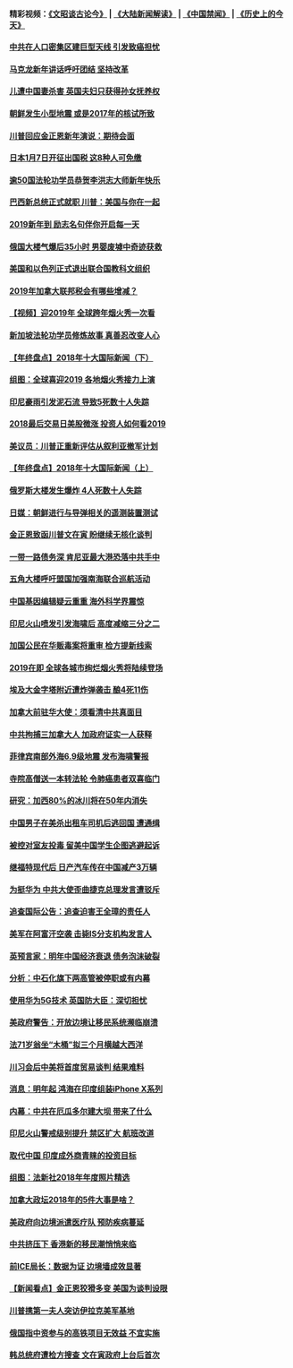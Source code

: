 #### 精彩视频：[《文昭谈古论今》](https://github.com/gfw-breaker/wenzhao/blob/master/README.md?t=01021831) | [《大陆新闻解读》](https://github.com/gfw-breaker/ntdtv-comedy/blob/master/README.md?t=01021831) | [《中国禁闻》](https://github.com/gfw-breaker/ntdtv-news/blob/master/README.md?t=01021831) | [《历史上的今天》](https://github.com/gfw-breaker/today-in-history/blob/master/README.md?t=01021831) 

#### [中共在人口密集区建巨型天线 引发致癌担忧](../pages/nsc418/n10949221.md?t=01021831) 

#### [马克龙新年讲话呼吁团结 坚持改革](../pages/nsc418/n10947012.md?t=01021831) 

#### [儿遭中国妻杀害 英国夫妇只获得孙女抚养权](../pages/nsc418/n10947962.md?t=01021831) 

#### [朝鲜发生小型地震 或是2017年的核试所致](../pages/nsc418/n10948016.md?t=01021831) 

#### [川普回应金正恩新年演说：期待会面](../pages/nsc418/n10947826.md?t=01021831) 

#### [日本1月7日开征出国税 这8种人可免缴](../pages/nsc418/n10947821.md?t=01021831) 

#### [逾50国法轮功学员恭贺李洪志大师新年快乐](../pages/nsc418/n10922625.md?t=01021831) 

#### [巴西新总统正式就职 川普：美国与你在一起](../pages/nsc418/n10947092.md?t=01021831) 

#### [2019新年到 励志名句伴你开启每一天](../pages/nsc418/n10946988.md?t=01021831) 

#### [俄国大楼气爆后35小时 男婴废墟中奇迹获救](../pages/nsc418/n10946967.md?t=01021831) 

#### [美国和以色列正式退出联合国教科文组织](../pages/nsc418/n10946960.md?t=01021831) 

#### [2019年加拿大联邦税会有哪些增减？](../pages/nsc418/n10946693.md?t=01021831) 

#### [【视频】迎2019年 全球跨年烟火秀一次看](../pages/nsc418/n10946627.md?t=01021831) 

#### [新加坡法轮功学员修炼故事 真善忍改变人心](../pages/nsc418/n10946163.md?t=01021831) 

#### [【年终盘点】2018年十大国际新闻（下）](../pages/nsc418/n10925458.md?t=01021831) 

#### [组图：全球喜迎2019 各地烟火秀接力上演](../pages/nsc418/n10945584.md?t=01021831) 

#### [印尼豪雨引发泥石流 导致5死数十人失踪](../pages/nsc418/n10945409.md?t=01021831) 

#### [2018最后交易日美股微涨 投资人如何看2019](../pages/nsc418/n10944797.md?t=01021831) 

#### [美议员：川普正重新评估从叙利亚撤军计划](../pages/nsc418/n10944364.md?t=01021831) 

#### [【年终盘点】2018年十大国际新闻（上）](../pages/nsc418/n10924773.md?t=01021831) 

#### [俄罗斯大楼发生爆炸 4人死数十人失踪](../pages/nsc418/n10943682.md?t=01021831) 

#### [日媒：朝鲜进行与导弹相关的遥测装置测试](../pages/nsc418/n10943525.md?t=01021831) 

#### [金正恩致函川普文在寅 盼继续无核化谈判](../pages/nsc418/n10943074.md?t=01021831) 

#### [一带一路债务深 肯尼亚最大港恐落中共手中](../pages/nsc418/n10942794.md?t=01021831) 

#### [五角大楼呼吁盟国加强南海联合巡航活动](../pages/nsc418/n10942310.md?t=01021831) 

#### [中国基因编辑疑云重重 海外科学界震惊](../pages/nsc418/n10940149.md?t=01021831) 

#### [印尼火山喷发引发海啸后 高度减缩三分之二](../pages/nsc418/n10941435.md?t=01021831) 

#### [加国公民在华贩毒案将重审 检方提新线索](../pages/nsc418/n10940613.md?t=01021831) 

#### [2019在即 全球各城市绚烂烟火秀将陆续登场](../pages/nsc418/n10940465.md?t=01021831) 

#### [埃及大金字塔附近遭炸弹袭击 酿4死11伤](../pages/nsc418/n10940511.md?t=01021831) 

#### [加拿大前驻华大使：须看清中共真面目](../pages/nsc418/n10940389.md?t=01021831) 

#### [中共拘捕三加拿大人 加政府证实一人获释](../pages/nsc418/n10939393.md?t=01021831) 

#### [菲律宾南部外海6.9级地震 发布海啸警报](../pages/nsc418/n10939652.md?t=01021831) 

#### [寺院高僧送一本转法轮 令肺癌患者双喜临门](../pages/nsc418/n10937173.md?t=01021831) 

#### [研究：加西80%的冰川将在50年内消失](../pages/nsc418/n10939068.md?t=01021831) 

#### [中国男子在美杀出租车司机后逃回国 遭通缉](../pages/nsc418/n10939162.md?t=01021831) 

#### [被控对室友投毒 留美中国学生企图逃避起诉](../pages/nsc418/n10939143.md?t=01021831) 

#### [继福特现代后 日产汽车传在中国减产3万辆](../pages/nsc418/n10938892.md?t=01021831) 

#### [为挺华为 中共大使歪曲捷克总理发言遭驳斥](../pages/nsc418/n10938867.md?t=01021831) 

#### [追查国际公告：追查迫害王全璋的责任人](../pages/nsc418/n10937997.md?t=01021831) 

#### [美军在阿富汗空袭 击毙IS分支机构发言人](../pages/nsc418/n10937943.md?t=01021831) 

#### [英预言家：明年中国经济衰退 债务泡沫破裂](../pages/nsc418/n10937862.md?t=01021831) 

#### [分析：中石化旗下两高管被停职或有内幕](../pages/nsc418/n10936480.md?t=01021831) 

#### [使用华为5G技术 英国防大臣：深切担忧](../pages/nsc418/n10936847.md?t=01021831) 

#### [美政府警告：开放边境让移民系统濒临崩溃](../pages/nsc418/n10936858.md?t=01021831) 

#### [法71岁翁坐“木桶”拟三个月横越大西洋](../pages/nsc418/n10936510.md?t=01021831) 

#### [川习会后中美将首度贸易谈判 结果难料](../pages/nsc418/n10936366.md?t=01021831) 

#### [消息：明年起 鸿海在印度组装iPhone X系列](../pages/nsc418/n10936455.md?t=01021831) 

#### [内幕：中共在厄瓜多尔建大坝 带来了什么](../pages/nsc418/n10936259.md?t=01021831) 

#### [印尼火山警戒级别提升 禁区扩大 航班改道](../pages/nsc418/n10936243.md?t=01021831) 

#### [取代中国 印度成外商青睐的投资目标](../pages/nsc418/n10935215.md?t=01021831) 

#### [组图：法新社2018年年度照片精选](../pages/nsc418/n10935213.md?t=01021831) 

#### [加拿大政坛2018年的5件大事是啥？](../pages/nsc418/n10934199.md?t=01021831) 

#### [美政府向边境派遣医疗队 预防疾病蔓延](../pages/nsc418/n10934482.md?t=01021831) 

#### [中共挤压下 香港新的移民潮悄悄来临](../pages/nsc418/n10934111.md?t=01021831) 

#### [前ICE局长：数据为证 边境墙成效显著](../pages/nsc418/n10934433.md?t=01021831) 

#### [【新闻看点】金正恩狡猾多变 美国为谈判设限](../pages/nsc418/n10934183.md?t=01021831) 

#### [川普携第一夫人突访伊拉克美军基地](../pages/nsc418/n10934352.md?t=01021831) 

#### [俄国指中资参与的高铁项目无效益 不宜实施](../pages/nsc418/n10934141.md?t=01021831) 

#### [韩总统府遭检方搜查 文在寅政府上台后首次](../pages/nsc418/n10933090.md?t=01021831) 


